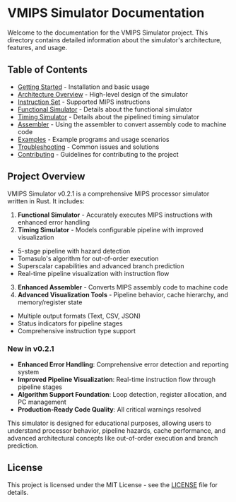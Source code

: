 # VMIPS Simulator Documentation

Welcome to the documentation for the VMIPS Simulator project. This directory contains detailed information about the simulator's architecture, features, and usage.

## Table of Contents

- [Getting Started](getting-started.md) - Installation and basic usage
- [Architecture Overview](architecture.md) - High-level design of the simulator
- [Instruction Set](instruction-set.md) - Supported MIPS instructions
- [Functional Simulator](functional-simulator.md) - Details about the functional simulator
- [Timing Simulator](timing-simulator.md) - Details about the pipelined timing simulator
- [Assembler](assembler.md) - Using the assembler to convert assembly code to machine code
- [Examples](examples.md) - Example programs and usage scenarios
- [Troubleshooting](troubleshooting.md) - Common issues and solutions
- [Contributing](contributing.md) - Guidelines for contributing to the project

## Project Overview

VMIPS Simulator v0.2.1 is a comprehensive MIPS processor simulator written in Rust. It includes:

1.  **Functional Simulator** - Accurately executes MIPS instructions with enhanced error handling
2.  **Timing Simulator** - Models configurable pipeline with improved visualization
   - 5-stage pipeline with hazard detection
   - Tomasulo's algorithm for out-of-order execution
   - Superscalar capabilities and advanced branch prediction
   - Real-time pipeline visualization with instruction flow
3.  **Enhanced Assembler** - Converts MIPS assembly code to machine code
4.  **Advanced Visualization Tools** - Pipeline behavior, cache hierarchy, and memory/register state
   - Multiple output formats (Text, CSV, JSON)
   - Status indicators for pipeline stages
   - Comprehensive instruction type support

### New in v0.2.1
- **Enhanced Error Handling**: Comprehensive error detection and reporting system
- **Improved Pipeline Visualization**: Real-time instruction flow through pipeline stages
- **Algorithm Support Foundation**: Loop detection, register allocation, and PC management
- **Production-Ready Code Quality**: All critical warnings resolved

This simulator is designed for educational purposes, allowing users to understand processor behavior, pipeline hazards, cache performance, and advanced architectural concepts like out-of-order execution and branch prediction.

## License

This project is licensed under the MIT License - see the [LICENSE](../LICENSE) file for details.

